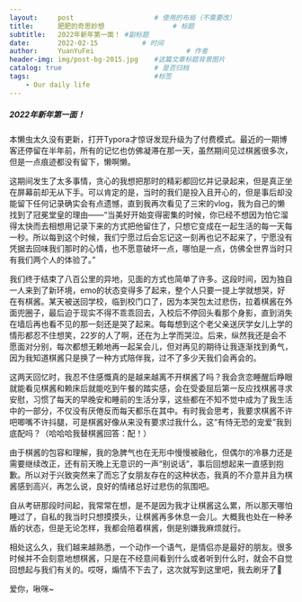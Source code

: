 ```yaml
---
layout:     post   				    # 使用的布局（不需要改）
title:      肥肥的奇思妙想 				# 标题 
subtitle:   2022年新年第一面！ #副标题
date:       2022-02-15 			 # 时间
author:     YuanYuFei 						# 作者
header-img: img/post-bg-2015.jpg 	#这篇文章标题背景图片 
catalog: true 						# 是否归档
tags:								#标签
    - Our daily life
---
```



##### 2022年新年第一面！

​        本懒虫太久没有更新，打开Typora才惊讶发现升级为了付费模式。最近的一期博客还停留在半年前，所有的记忆也仿佛凝滞在那一天，虽然期间见过棋酱很多次，但是一点痕迹都没有留下，懒啊懒。

​        这期间发生了太多事情，贪心的我想把那时的精彩都回忆并记录起来，但是真正坐在屏幕前却无从下手。可以肯定的是，当时的我们是投入且开心的，但是事后却没能留下任何记录确实会有点遗憾，直到我再次看见了三宋的vlog，我为自己的懒找到了冠冕堂皇的理由——“当美好开始变得密集的时候，你已经不想因为怕它溜得太快而去相想用记录下来的方式把他留住了，只想它变成在一起生活的每一天每一秒。所以每到这个时候，我们宁愿过后会忘记这一刻再也记不起来了，宁愿没有凭据去回味我们那时的心情，也不愿意破坏一点，哪怕是一点，仿佛全世界当时只有我们两个人的体验了。”

​        我们终于结束了八百公里的异地，见面的方式也简单了许多。这段时间，因为独自一人来到了新环境，emo的状态变得多了起来，整个人只要一提上学就想哭，好在有棋酱。某天被送回学校，临到校门口了，因为本哭包太过悲伤，拉着棋酱在外面兜圈子，最后迫于现实不得不乖乖回去，入校后不停回头看那个身影，直到消失在墙后再也看不见的那一刻还是哭了起来。每每想到这个老父亲送厌学女儿上学的情形都忍不住想笑，22岁的人了啊，还在为上学而哭泣。后来，纵然我还是会不愿面对分别，每次都想无赖地再一起呆会儿，但对再见的期待让我逐渐找到勇气，因为我知道棋酱只是换了一种方式陪伴我，过不了多少天我们会再会的。

​       这两天回忆时，我忍不住感慨真的是越来越离不开棋酱了吗？我会贪恋睡醒后睁眼就能看见棋酱和赖床后就能吃到午餐的踏实感，会在受委屈后第一反应找棋酱寻求安慰，习惯了每天的早晚安和睡前的生活分享，这些都在不知不觉中成为了我生活中的一部分，不仅没有厌倦反而每天都乐在其中。有时我会思考，我要求棋酱不许吧唧嘴不许抖腿，可是棋酱好像从来没有要求过我什么，这“有恃无恐的宠爱”我到底配吗？（哈哈哈我替棋酱回答：配！）

​        由于棋酱的包容和理解，我的急脾气也在无形中慢慢被融化，但偶尔的冷暴力还是需要继续改正，还有前天晚上无意识的一声“别说话”，事后回想起来一直感到抱歉。所以对于兴致突然来了而忘了女朋友存在的这种状态，我真的不介意并且为棋酱感到高兴，再怎么说，良好的情绪总好过悲伤的氛围吧。

​        自从考研那段时间起，我常常在想，是不是因为我才让棋酱这么累，所以那天哪怕睡过了，自私的我当时只想摸摸头，让棋酱再多休息一会儿。大概我也处在一种矛盾的状态，但是无论怎样，我都会陪着棋酱，倒是别嫌我麻烦就行。

​        相处这么久，我们越来越熟悉，一个动作一个语气，是情侣亦是最好的朋友。很多时候并不会刻意地想棋酱，只是在不经意间看到什么或者听到什么时，就会不自觉回想起与我们有关的。哎呀，煽情不下去了，这次就写到这里吧，我去刷牙了🌹

爱你，啾咪~
